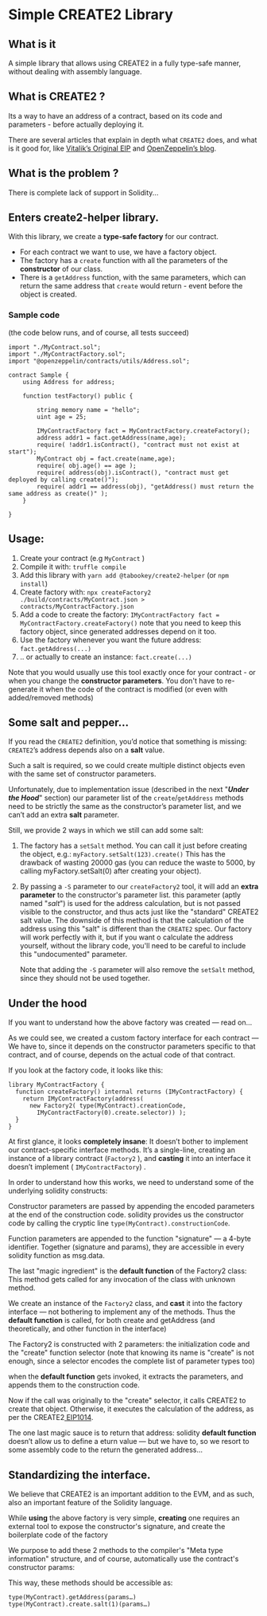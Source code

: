 
# Simple CREATE2 Library

## What is it

A simple library that allows using CREATE2 in a fully type-safe manner, without dealing with assembly language.

## What is CREATE2 ?

Its a way to have an address of a contract, based on its code and parameters - before actually deploying it.

There are several articles that explain in depth what `CREATE2` does, and what is it good for, 
like [Vitalik’s Original EIP](https://eips.ethereum.org/EIPS/eip-1014) and [OpenZeppelin’s blog](https://blog.openzeppelin.com/getting-the-most-out-of-create2/).

## What is the problem ?

There is complete lack of support in Solidity...

## Enters create2-helper library.


With this library, we create a **type-safe factory** for our contract.
- For each contract we want to use, we have a factory object.
- The factory has a `create` function with all the parameters of the **constructor** of our class.
- There is a `getAddress` function, with the same parameters, which can return the same address that `create` would 
  return - event before the object is created. 

### Sample code 

(the code below runs, and of course, all tests succeed)

```solidity
import "./MyContract.sol";
import "./MyContractFactory.sol";
import "@openzeppelin/contracts/utils/Address.sol";

contract Sample {
    using Address for address;

    function testFactory() public {
        
        string memory name = "hello";
        uint age = 25;
        
        IMyContractFactory fact = MyContractFactory.createFactory();
        address addr1 = fact.getAddress(name,age);
        require( !addr1.isContract(), "contract must not exist at start");
        MyContract obj = fact.create(name,age);
        require( obj.age() == age );
        require( address(obj).isContract(), "contract must get deployed by calling create()");
        require( addr1 == address(obj), "getAddress() must return the same address as create()" );
    }

}
```

## Usage:

1. Create your contract (e.g `MyContract` )
1. Compile it with: `truffle compile`
1. Add this library with `yarn add @tabookey/create2-helper`
    (or `npm install`)
1. Create factory with: `npx createFactory2 ./build/contracts/MyContract.json > contracts/MyContractFactory.json`
1. Add a code to create the factory: `IMyContractFactory fact = MyContractFactory.createFactory()`
    note that you need to keep this factory object, since generated addresses depend on it too.
1. Use the factory whenever you want the future address: `fact.getAddress(...)` 
1. .. or actually to create an instance: `fact.create(...)`      

Note that you would usually use this tool exactly once for your contract - or when you change the 
**constructor parameters**. 
You don't have to re-generate it when the code of the contract is modified (or even with added/removed methods)
 
## Some salt and pepper…

If you read the `CREATE2` definition, you’d notice that something is missing: `CREATE2`’s address depends also on a **salt** value.

Such a salt is required, so we could create multiple distinct objects even with the same set of constructor parameters.

Unfortunately, due to implementation issue (described in the next "***Under the Hood***" section) our parameter list of
the `create`/`getAddress` methods need to be strictly the same as the constructor’s parameter list, and we can’t add 
an extra **salt** parameter.

Still, we provide 2 ways in which we still can add some salt:

1. The factory has a `setSalt` method. You can call it just before creating the object, e.g.: `myFactory.setSalt(123).create()` 
This has the drawback of wasting 20000 gas (you can reduce the waste to 5000, by calling myFactory.setSalt(0) after creating your object).

1. By passing a `-S` parameter to our `createFactory2` tool, it will add an **extra parameter** to the constructor's parameter list.
    this parameter (aptly named "*salt*") is used for the address calculation, but is not passed visible to the constructor, and thus acts
    just like the "standard" CREATE2 salt value.
    The downside of this method is that the calculation of the address using this "salt" is different than the `CREATE2` spec. 
    Our factory will work perfectly with it, but if you want o calculate the address yourself, without the library code, you'll need to
    be careful to include this "undocumented" parameter.
    
    Note that adding the `-S` parameter will also remove the `setSalt` method, since they should not be used together.
    
## Under the hood

If you want to understand how the above factory was created — read on…

As we could see, we created a custom factory interface for each contract — We have to, since it depends on the
constructor parameters specific to that contract, and of course, depends on the actual code of that contract.

If you look at the factory code, it looks like this:

    library MyContractFactory {
      function createFactory() internal returns (IMyContractFactory) {
        return IMyContractFactory(address(
          new Factory2( type(MyContract).creationCode,
            IMyContractFactory(0).create.selector)) );
      }
    }

At first glance, it looks **completely insane**: It doesn’t bother to implement our contract-specific interface methods. 
It’s a single-line, creating an instance of a library contract (`Factory2` ), and **casting** it into an interface it 
doesn’t implement ( `IMyContractFactory`) .

In order to understand how this works, we need to understand some of the underlying solidity constructs:

Constructor parameters are passed by appending the encoded parameters at the end of the construction code. solidity 
provides us the constructor code by calling the cryptic line `type(MyContract).constructionCode`.

Function parameters are appended to the function "signature" — a 4-byte identifier. Together (signature and params),
they are accessible in every solidity function as msg.data.

The last "magic ingredient" is the **default function** of the Factory2 class: This method gets called for any 
invocation of the class with unknown method.

We create an instance of the `Factory2` class, and **cast** it into the factory interface — not bothering to implement 
any of the methods. Thus the **default function** is called, for both create and getAddress (and theoretically, 
and other function in the interface)

The Factory2 is constructed with 2 parameters: the initialization code and the "create" function selector 
(note that knowing its name is "create" is not enough, since a selector encodes the complete list of parameter types too)

when the **default function** gets invoked, it extracts the parameters, and appends them to the construction code.

Now if the call was originally to the "create" selector, it calls CREATE2 to create that object. Otherwise, it executes
the calculation of the address, as per the CREATE2[ EIP1014](https://eips.ethereum.org/EIPS/eip-1014).

The one last magic sauce is to return that address: solidity **default function** doesn’t allow us to define a 
eturn value — but we have to, so we resort to some assembly code to the return the generated address…

## Standardizing the interface.

We believe that CREATE2 is an important addition to the EVM, and as such, also an important feature of the Solidity
language.

While **using** the above factory is very simple, **creating** one requires an external tool to expose the constructor's
signature, and create the boilerplate code of the factory

We purpose to add these 2 methods to the compiler's "Meta type information" structure, and of course, automatically 
use the contract's constructor params:
 
This way, these methods should be accessible as:

```solidity
type(MyContract).getAddress(params…)
type(MyContract).create.salt(1)(params…)
```


